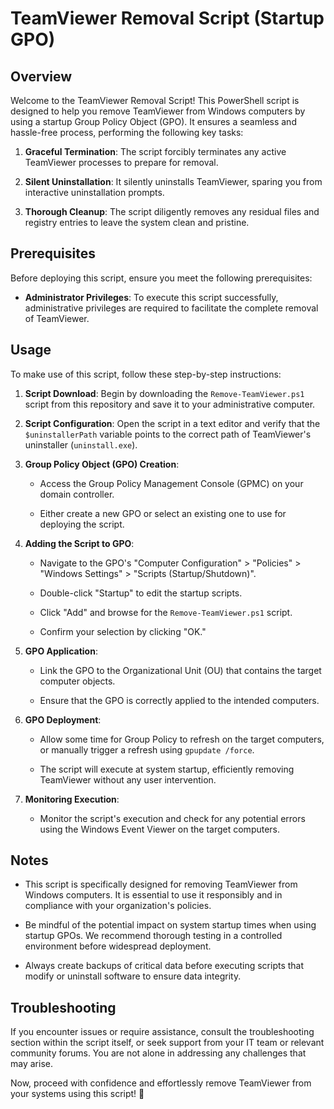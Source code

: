 # TeamViewer Removal Script (Startup GPO)

## Overview

Welcome to the TeamViewer Removal Script! This PowerShell script is designed to help you remove TeamViewer from Windows computers by using a startup Group Policy Object (GPO). It ensures a seamless and hassle-free process, performing the following key tasks:

1. **Graceful Termination**: The script forcibly terminates any active TeamViewer processes to prepare for removal.

2. **Silent Uninstallation**: It silently uninstalls TeamViewer, sparing you from interactive uninstallation prompts.

3. **Thorough Cleanup**: The script diligently removes any residual files and registry entries to leave the system clean and pristine.

## Prerequisites

Before deploying this script, ensure you meet the following prerequisites:

- **Administrator Privileges**: To execute this script successfully, administrative privileges are required to facilitate the complete removal of TeamViewer.

## Usage

To make use of this script, follow these step-by-step instructions:

1. **Script Download**: Begin by downloading the `Remove-TeamViewer.ps1` script from this repository and save it to your administrative computer.

2. **Script Configuration**: Open the script in a text editor and verify that the `$uninstallerPath` variable points to the correct path of TeamViewer's uninstaller (`uninstall.exe`).

3. **Group Policy Object (GPO) Creation**:

   - Access the Group Policy Management Console (GPMC) on your domain controller.

   - Either create a new GPO or select an existing one to use for deploying the script.

4. **Adding the Script to GPO**:

   - Navigate to the GPO's "Computer Configuration" > "Policies" > "Windows Settings" > "Scripts (Startup/Shutdown)".

   - Double-click "Startup" to edit the startup scripts.

   - Click "Add" and browse for the `Remove-TeamViewer.ps1` script.

   - Confirm your selection by clicking "OK."

5. **GPO Application**:

   - Link the GPO to the Organizational Unit (OU) that contains the target computer objects.

   - Ensure that the GPO is correctly applied to the intended computers.

6. **GPO Deployment**:

   - Allow some time for Group Policy to refresh on the target computers, or manually trigger a refresh using `gpupdate /force`.

   - The script will execute at system startup, efficiently removing TeamViewer without any user intervention.

7. **Monitoring Execution**:

   - Monitor the script's execution and check for any potential errors using the Windows Event Viewer on the target computers.

## Notes

- This script is specifically designed for removing TeamViewer from Windows computers. It is essential to use it responsibly and in compliance with your organization's policies.

- Be mindful of the potential impact on system startup times when using startup GPOs. We recommend thorough testing in a controlled environment before widespread deployment.

- Always create backups of critical data before executing scripts that modify or uninstall software to ensure data integrity.

## Troubleshooting

If you encounter issues or require assistance, consult the troubleshooting section within the script itself, or seek support from your IT team or relevant community forums. You are not alone in addressing any challenges that may arise.

Now, proceed with confidence and effortlessly remove TeamViewer from your systems using this script! 🚀
